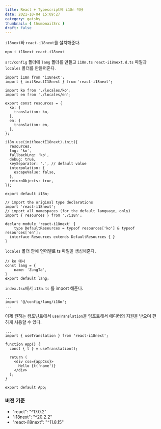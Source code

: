 ```yaml
---
title: React + Typescript에 i18n 적용
date: 2021-10-04 15:09:27
category: gatsby
thumbnail: { thumbnailSrc }
draft: false
---
```


`i18next`와 `react-i18next`를 설치해준다.

```bash
npm i i18next react-i18next
```

`src/config` 폴더에 `lang` 폴더를 만들고 `i18n.ts` `react-i18next.d.ts` 파일과 `locales` 폴더를 만들어준다.

```tsx
import i18n from 'i18next';
import { initReactI18next } from 'react-i18next';

import ko from './locales/ko';
import en from './locales/en';

export const resources = {
  ko: {
    translation: ko,
  },
  en: {
    translation: en,
  },
};

i18n.use(initReactI18next).init({
  resources,
  lng: 'ko',
  fallbackLng: 'ko',
  debug: true,
  keySeparator: '.', // default value
  interpolation: {
    escapeValue: false,
  },
  returnObjects: true,
});

export default i18n;
```

```tsx
// import the original type declarations
import 'react-i18next';
// import all namespaces (for the default language, only)
import { resources } from './i18n';

declare module 'react-i18next' {
	type DefaultResources = typeof resources['ko'] & typeof resources['en'];
  interface Resources extends DefaultResources { }
}
```

`locales` 폴더 안에 언어별로 ts 파일을 생성해준다.

```tsx
// ko 예시
const lang = {
	name: 'ZungTa',
}
export default lang;
```

`index.tsx`에서 `i18n.ts` 를 import 해준다.

```tsx
...
import '@/config/lang/i18n';
...
```

이제 원하는 컴포넌트에서 `useTranslation`을 임포트해서 에디터의 지원을 받으며 편하게 사용할 수 있다.

```tsx
...
import { useTranslation } from 'react-i18next';

function App() {
  const { t } = useTranslation();

  return (
    <div css={appCss}>
      Hello {t('name')}
    </div>
  );
}

export default App;
```

### 버전 기준

- "react": "^17.0.2"
- "i18next": "^20.2.2"
- "react-i18next": "^11.8.15"